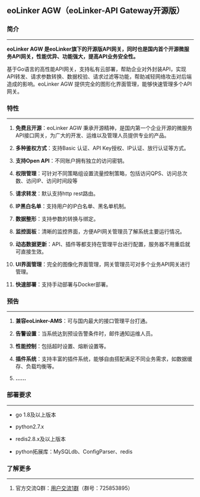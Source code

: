 ## eoLinker AGW（eoLinker-API Gateway开源版）

### 简介
****
**eoLinker AGW 是eoLinker旗下的开源版API网关，同时也是国内首个开源微服务API网关，性能优异、功能强大，提高API业务安全性。**

基于Go语言的高性能API网关，支持私有云部署，帮助企业对外封装API，实现API转发、请求参数转换、数据校验、请求过滤等功能，帮助减轻网络攻击对后端造成的影响。eoLinker AGW 提供完全的图形化界面管理，能够快速管理多个API网关。


### 特性
****

1. **免费且开源**：eoLinker AGW 秉承开源精神，是国内第一个企业开源的微服务API接口网关，为广大的开发、运维以及管理人员提供专业的产品。

2. **多种鉴权方式**：支持Basic 认证、API Key授权、IP认证、放行认证等方式。

3. **支持Open API**：不同账户拥有独立的访问密钥。

4. **权限管理**：可针对不同策略组设置流量控制策略，包括访问QPS、访问总次数、访问IP、访问时间段等

5. **请求转发**：默认支持http rest路由。

6. **IP黑白名单**：支持用户的IP白名单、黑名单机制。

7. **数据整形**：支持参数的转换与绑定。

8. **监控面板**：清晰的监控界面，方便API网关管理员了解系统主要运行情况。

9. **动态数据更新**：API、插件等都支持在管理平台进行配置，服务器不用重启就可直接生效。

10. **UI界面管理**：完全的图像化界面管理，网关管理员可对多个业务API网关进行管理。

11. **快速部署**：支持手动部署与Docker部署。


### 预告
****

1. **兼容eoLinker-AMS**：可与国内最大的接口管理平台打通。

2. **告警设置**：当系统达到预设告警条件时，邮件通知运维人员。

3. **性能控制**：包括超时设置、熔断设置等。

4. **插件系统**：支持丰富的插件系统，能够自由搭配满足不同业务需求，如数据缓存、负载均衡等。

5. **……**


### 部署要求
****
* go 1.8及以上版本

* python2.7.x

* redis2.8.x及以上版本

* python拓展库：MySQLdb、ConfigParser、redis


### 了解更多
****

1. 官方交流Q群：[用户交流1群](https://jq.qq.com/?_wv=1027&k=5ikfC2S)（群号：725853895）
